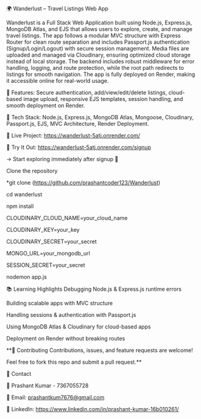 🌍 Wanderlust – Travel Listings Web App

Wanderlust is a Full Stack Web Application built using Node.js, Express.js, MongoDB Atlas, and EJS that allows users to explore, create, and manage travel listings.
The app follows a modular MVC structure with Express Router for clean route separation and includes Passport.js authentication (Signup/Login/Logout) with secure session management.
Media files are uploaded and managed via Cloudinary, ensuring optimized cloud storage instead of local storage. The backend includes robust middleware for error handling, logging, and route protection, while the root path redirects to listings for smooth navigation.
The app is fully deployed on Render, making it accessible online for real-world usage.

🔹 Features: Secure authentication, add/view/edit/delete listings, cloud-based image upload, responsive EJS templates, session handling, and smooth deployment on Render.

🔹 Tech Stack: Node.js, Express.js, MongoDB Atlas, Mongoose, Cloudinary, Passport.js, EJS, MVC Architecture, Render Deployment.

🔹 Live Project: https://wanderlust-5atj.onrender.com/

🔹 Try It Out: https://wanderlust-5atj.onrender.com/signup

 → Start exploring immediately after signup 🚀


 Clone the repository  
   
*git clone (https://github.com/prashantcoder123/Wanderlust)

cd wanderlust

npm install

CLOUDINARY_CLOUD_NAME=your_cloud_name

CLOUDINARY_KEY=your_key

CLOUDINARY_SECRET=your_secret

MONGO_URL=your_mongodb_url

SESSION_SECRET=your_secret

nodemon app.js


📚 Learning Highlights
Debugging Node.js & Express.js runtime errors

Building scalable apps with MVC structure

Handling sessions & authentication with Passport.js

Using MongoDB Atlas & Cloudinary for cloud-based apps

Deployment on Render without breaking routes


**🤝 Contributing
Contributions, issues, and feature requests are welcome!

Feel free to fork this repo and submit a pull request.**


📩 Contact

👤 Prashant Kumar - 7367055728

📧 Email: prashantkum7676@gmail.com

💼 LinkedIn: https://www.linkedin.com/in/prashant-kumar-16b010261/


